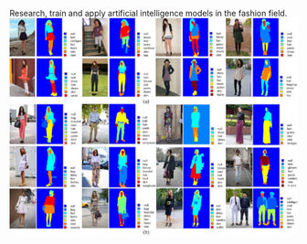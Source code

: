 Research, train and apply artificial intelligence models in the fashion field.
![Sample](8-Figure5-1.png)
